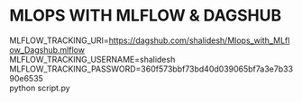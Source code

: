 # MLOPS WITH MLFLOW & DAGSHUB

MLFLOW_TRACKING_URI=https://dagshub.com/shalidesh/Mlops_with_MLflow_Dagshub.mlflow \
MLFLOW_TRACKING_USERNAME=shalidesh \
MLFLOW_TRACKING_PASSWORD=360f573bbf73bd40d039065bf7a3e7b3390e6535 \
python script.py